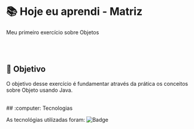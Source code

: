 # :books: Hoje eu aprendi - Matriz
<p>Meu primeiro exercício sobre Objetos</p>

<br>
<br>

## :blue_book: Objetivo

O objetivo desse exercício é fundamentar através da prática os conceitos sobre Objeto usando Java.

<br>
## :computer: Tecnologias

As tecnológias utilizadas foram:
![Badge](https://img.shields.io/static/v1?label=&message=Java&color=FF4040&style=for-the-badge)
